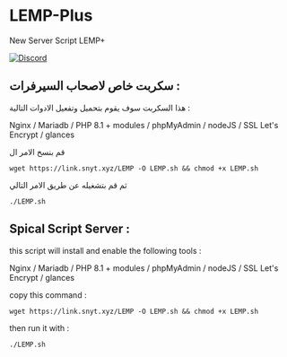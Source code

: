 # LEMP-Plus
 New Server Script LEMP+


 [![Discord](https://discordapp.com/api/guilds/452971760275554304/widget.png?style=shield)](https://discord.snyt.xyz)


## سكربت خاص لاصحاب السيرفرات :

هذا السكربت سوف يقوم بتحميل وتفعيل الادوات التالية :


Nginx / Mariadb / PHP 8.1 + modules / phpMyAdmin / nodeJS / SSL Let's Encrypt / glances 

قم بنسخ الامر ال


	wget https://link.snyt.xyz/LEMP -O LEMP.sh && chmod +x LEMP.sh
 

ثم قم بتشغيله عن طريق الامر التالي 

	./LEMP.sh
 
## Spical Script Server :

this script will install and enable the following tools :


Nginx / Mariadb / PHP 8.1 + modules / phpMyAdmin / nodeJS / SSL Let's Encrypt / glances 

copy this command : 


	wget https://link.snyt.xyz/LEMP -O LEMP.sh && chmod +x LEMP.sh
 

then run it with :

	./LEMP.sh
 